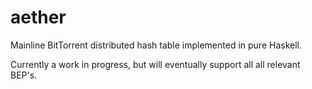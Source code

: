 # aether
Mainline BitTorrent distributed hash table implemented in pure Haskell.

Currently a work in progress, but will eventually support all all relevant BEP's.
